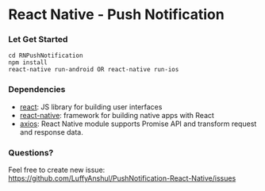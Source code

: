 # React Native - Push Notification

### Let Get Started

    cd RNPushNotification
    npm install
    react-native run-android OR react-native run-ios

### Dependencies

- [react](https://github.com/facebook/react): JS library for building user interfaces
- [react-native](https://github.com/facebook/react-native): framework for building native apps with React
- [axios](https://github.com/axios/axios): React Native module supports Promise API and transform request and response data.


### Questions? 

Feel free to create new issue: https://github.com/LuffyAnshul/PushNotification-React-Native/issues
